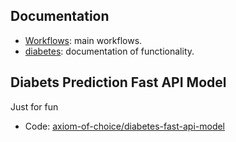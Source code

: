 ## Documentation

- [Workflows](diabetes/main.md): main workflows.
- [diabetes](diabetes/data_preprocessing.md): documentation of functionality.

## Diabets Prediction Fast API Model

Just for fun

- Code: [axiom-of-choice/diabetes-fast-api-model](https://github.com/axiom-of-choice/diabetes-fast-api-model)
